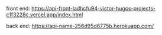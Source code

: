 front end: https://api-front-ladhcfu94-victor-hugos-projects-c1f3228c.vercel.app/index.html

back end: https://api-name-256d95d6775b.herokuapp.com/
